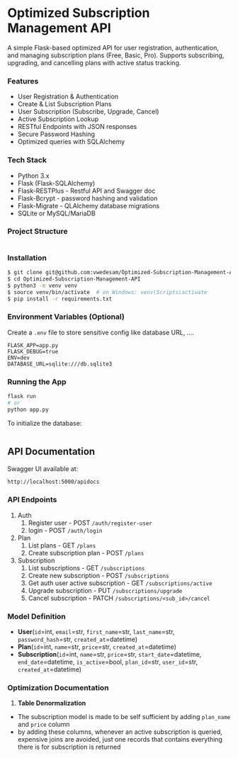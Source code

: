# Optimized Subscription Management API

A simple Flask-based optimized API for user registration, authentication, and managing subscription plans (Free, Basic, Pro). Supports subscribing, upgrading, and cancelling plans with active status tracking.

### Features

* User Registration & Authentication
* Create & List Subscription Plans
* User Subscription (Subscribe, Upgrade, Cancel)
* Active Subscription Lookup
* RESTful Endpoints with JSON responses
* Secure Password Hashing
* Optimized queries with SQLAlchemy

### Tech Stack

* Python 3.x
* Flask (Flask-SQLAlchemy)
* Flask-RESTPlus - Restful API and Swagger doc
* Flask-Bcrypt - password hashing and validation
* Flask-Migrate - QLAlchemy database migrations
* SQLite or MySQL/MariaDB

### Project Structure

```bash

```

### Installation

```bash
$ git clone git@github.com:vwedesam/Optimized-Subscription-Management-API.git
$ cd Optimized-Subscription-Management-API
$ python3 -m venv venv
$ source venv/bin/activate  # on Windows: venv\Scripts\activate
$ pip install -r requirements.txt
```

### Environment Variables (Optional)

Create a `.env` file to store sensitive config like database URL, ....

```env
FLASK_APP=app.py
FLASK_DEBUG=true
ENV=dev
DATABASE_URL=sqlite:///db.sqlite3
```

### Running the App

```bash
flask run
# or
python app.py
```

To initialize the database:

```python

```

## API Documentation
Swagger UI available at:

```bash
http://localhost:5000/apidocs
```

### API Endpoints
1. Auth
    1. Register user -  POST `/auth/register-user`
    2. login - POST `/auth/login`
2. Plan
    1. List plans - GET `/plans`
    2. Create subscription plan - POST `/plans`
3. Subscription
    1. List subscriptions - GET `/subscriptions`
    2. Create new subscription - POST `/subscriptions`
    3. Get auth user active subscription - GET `/subscriptions/active`
    4. Upgrade subscription - PUT `/subscriptions/upgrade`
    5. Cancel subscription - PATCH `/subscriptions/<sub_id>/cancel`


### Model Definition
- **User**(`id`=int, `email`=str, `first_name`=str, `last_name`=str, `password_hash`=str, `created_at`=datetime)
- **Plan**(`id`=int, `name`=str, `price`=str, `created_at`=datetime)
- **Subscription**(`id`=int, `name`=str, `price`=str, `start_date`=datetime, `end_date`=datetime, `is_active`=bool, `plan_id`=str, `user_id`=str, `created_at`=datetime)

### Optimization Documentation

1. **Table Denormalization**
- The subscription model is made to be self sufficient by adding `plan_name` and `price` column 
- by adding these columns, whenever an active subscription is queried, expensive joins are avoided, just one records that contains everything there is for subscription is returned




